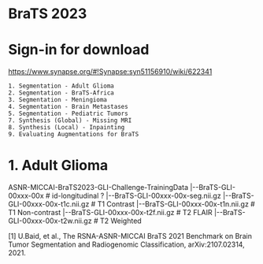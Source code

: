 
# BraTS 2023

# Sign-in for download
https://www.synapse.org/#!Synapse:syn51156910/wiki/622341


    1. Segmentation - Adult Glioma
    2. Segmentation - BraTS-Africa
    3. Segmentation - Meningioma
    4. Segmentation - Brain Metastases
    5. Segmentation - Pediatric Tumors
    7. Synthesis (Global) - Missing MRI
    8. Synthesis (Local) - Inpainting
    9. Evaluating Augmentations for BraTS


# 1. Adult Glioma
ASNR-MICCAI-BraTS2023-GLI-Challenge-TrainingData
    |--BraTS-GLI-00xxx-00x   # id-longitudinal  ? 
        |--BraTS-GLI-00xxx-00x-seg.nii.gz
        |--BraTS-GLI-00xxx-00x-t1c.nii.gz    # T1 Contrast
        |--BraTS-GLI-00xxx-00x-t1n.nii.gz    # T1 Non-contrast
        |--BraTS-GLI-00xxx-00x-t2f.nii.gz    # T2 FLAIR
        |--BraTS-GLI-00xxx-00x-t2w.nii.gz    # T2 Weighted



[1] U.Baid, et al., The RSNA-ASNR-MICCAI BraTS 2021 Benchmark on Brain Tumor Segmentation and Radiogenomic Classification, arXiv:2107.02314, 2021.
